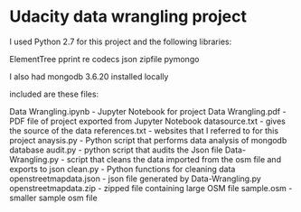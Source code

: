 # Udacity data wrangling project

I used Python 2.7 for this project and the following libraries:

ElementTree
pprint
re
codecs
json
zipfile
pymongo

I also had mongodb 3.6.20 installed locally

included are these files:

Data Wrangling.ipynb - Jupyter Notebook for project
Data Wrangling.pdf - PDF file of project exported from Jupyter Notebook
datasource.txt - gives the source of the data
references.txt - websites that I referred to for this project
anaysis.py - Python script that performs data analysis of mongodb database
audit.py - python script that audits the Json file
Data-Wrangling.py - script that cleans the data imported from the osm file and exports to json
clean.py - Python functions for cleaning data
openstreetmapdata.json - json file generated by Data-Wrangling.py
openstreetmapdata.zip - zipped file containing large OSM file
sample.osm - smaller sample osm file